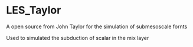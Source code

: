 # LES_Taylor
A open source from John Taylor for the simulation of submesoscale fornts

Used to simulated the subduction of scalar in the mix layer 


